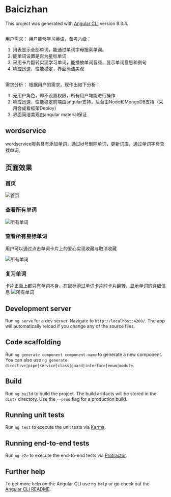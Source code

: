 

# Baicizhan
This project was generated with [Angular CLI](https://github.com/angular/angular-cli) version 8.3.4.

## 
用户需求：
用户能够学习英语，备考六级：
1. 用表显示全部单词，能通过单词字母搜索单词。
2. 能单词设置是否为星标单词
3. 采用卡片翻转实现学习单词，能播放单词音频，显示单词意思和例句
4. 响应迅速，性能稳定，界面简洁美观

##
需求分析：
根据用户的需求，现作出如下分析：
1. 无用户角色，即不设置权限，所有用户均能进行操作
2. 响应迅速，性能稳定前端由angular支持，后台由Node和MongoDB支持（采用合成看框架Deploy）
3. 界面简洁美观由angular material保证

## wordservice
wordservice服务具有添加单词，通过id号删除单词，更新词库，通过单词字母查找单词。

## 页面效果

### 首页

![首页]("https://raw.githubusercontent.com/and826826/Angular/master/src/assets/1.png")

### 查看所有单词

![所有单词]("https://github.com/and826826/Angular/blob/master/src/assets/2.png")

### 查看所有星标单词
用户可以通过点击单词卡片上的爱心实现收藏与取消收藏

![所有单词]("https://github.com/and826826/Angular/blob/master/src/assets/3.png")

### 复习单词

卡片正面上都只有单词本身，在鼠标滑过单词卡片时卡片翻转，显示单词的详细信息
![所有单词]("https://github.com/and826826/Angular/blob/master/src/assets/4.png")












## Development server

Run `ng serve` for a dev server. Navigate to `http://localhost:4200/`. The app will automatically reload if you change any of the source files.

## Code scaffolding

Run `ng generate component component-name` to generate a new component. You can also use `ng generate directive|pipe|service|class|guard|interface|enum|module`.

## Build

Run `ng build` to build the project. The build artifacts will be stored in the `dist/` directory. Use the `--prod` flag for a production build.

## Running unit tests

Run `ng test` to execute the unit tests via [Karma](https://karma-runner.github.io).

## Running end-to-end tests

Run `ng e2e` to execute the end-to-end tests via [Protractor](http://www.protractortest.org/).

## Further help

To get more help on the Angular CLI use `ng help` or go check out the [Angular CLI README](https://github.com/angular/angular-cli/blob/master/README.md).
